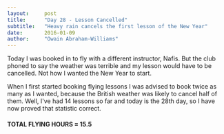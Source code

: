 ```yaml
---
layout:     post
title:      "Day 28 - Lesson Cancelled"
subtitle:   "Heavy rain cancels the first lesson of the New Year"
date:       2016-01-09
author:     "Owain Abraham-Williams"
---
```


Today I was booked in to fly with a different instructor, Nafis. But the club phoned to
say the weather was terrible and my lesson would have to be cancelled. Not how I wanted
the New Year to start.

When I first started booking flying lessons I was advised to book twice as many as I
wanted, because the British weather was likely to cancel half of them. Well, I've had 14
lessons so far and today is the 28th day, so I have now proved that statistic correct.

#### TOTAL FLYING HOURS = 15.5